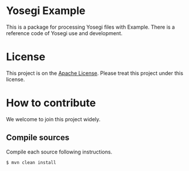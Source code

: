<!---
  Licensed under the Apache License, Version 2.0 (the "License");
  you may not use this file except in compliance with the License.
  You may obtain a copy of the License at

   http://www.apache.org/licenses/LICENSE-2.0

  Unless required by applicable law or agreed to in writing, software
  distributed under the License is distributed on an "AS IS" BASIS,
  WITHOUT WARRANTIES OR CONDITIONS OF ANY KIND, either express or implied.
  See the License for the specific language governing permissions and
  limitations under the License. See accompanying LICENSE file.
-->

# Yosegi Example
This is a package for processing Yosegi files with Example.
There is a reference code of Yosegi use and development.

# License
This project is on the [Apache License](https://www.apache.org/licenses/LICENSE-2.0).
Please treat this project under this license.

# How to contribute
We welcome to join this project widely.

## Compile sources
Compile each source following instructions.

    $ mvn clean install
